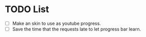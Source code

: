# TODO List
- [ ] Make an skin to use as youtube progress.
- [ ] Save the time that the requests late to let progress bar learn.